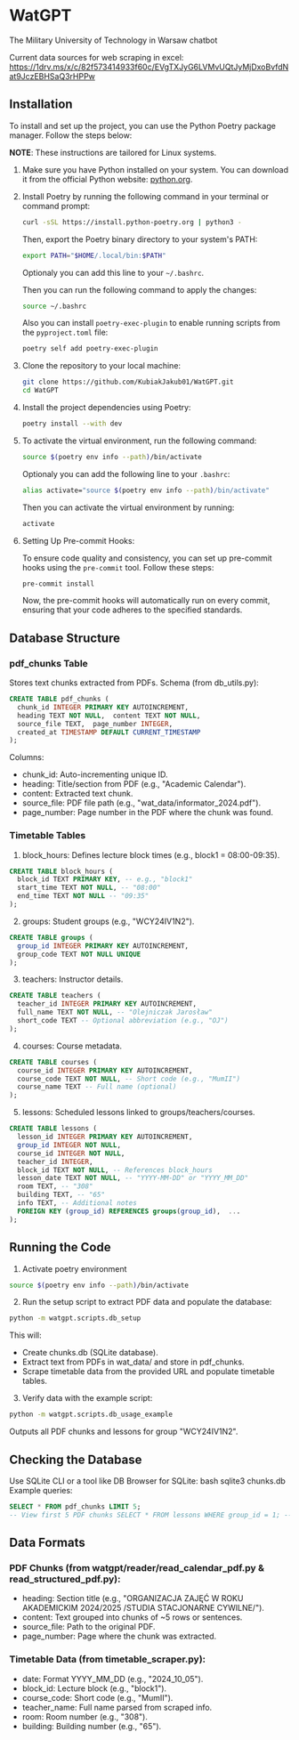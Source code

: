 # WatGPT
The Military University of Technology in Warsaw chatbot

Current data sources for web scraping in excel:
https://1drv.ms/x/c/82f573414933f60c/EVgTXJyG6LVMvUQtJyMjDxoBvfdNat9JczEBHSaQ3rHPPw

## Installation

To install and set up the project, you can use the Python Poetry package manager. Follow the steps below:

**NOTE**: These instructions are tailored for Linux systems.

1. Make sure you have Python installed on your system. You can download it from the official Python website: [python.org](https://www.python.org/downloads/).

2. Install Poetry by running the following command in your terminal or command prompt:

   ```bash
   curl -sSL https://install.python-poetry.org | python3 -
    ```

   Then, export the Poetry binary directory to your system's PATH:
   ```bash
   export PATH="$HOME/.local/bin:$PATH"
    ```
   Optionaly you can add this line to your `~/.bashrc`.

   Then you can run the following command to apply the changes:
   ```bash
   source ~/.bashrc
   ```

   Also you can install `poetry-exec-plugin` to enable running scripts from the `pyproject.toml` file:
   ```bash
   poetry self add poetry-exec-plugin
   ```

3. Clone the repository to your local machine:

   ```bash
   git clone https://github.com/KubiakJakub01/WatGPT.git
   cd WatGPT
    ```

4. Install the project dependencies using Poetry:

   ```bash
   poetry install --with dev
    ```

5. To activate the virtual environment, run the following command:

   ```bash
   source $(poetry env info --path)/bin/activate
    ```
    Optionaly you can add the following line to your `.bashrc`:
    ```bash
    alias activate="source $(poetry env info --path)/bin/activate"
    ```
    Then you can activate the virtual environment by running:
    ```bash
    activate
    ```
  
6. Setting Up Pre-commit Hooks:

	To ensure code quality and consistency, you can set up pre-commit hooks using the `pre-commit` tool. Follow these steps:

	```bash
	pre-commit install
	```

	Now, the pre-commit hooks will automatically run on every commit, ensuring that your code adheres to the specified standards.

## Database Structure

### pdf_chunks Table
Stores text chunks extracted from PDFs. Schema (from db_utils.py):
```sql 
CREATE TABLE pdf_chunks (  
  chunk_id INTEGER PRIMARY KEY AUTOINCREMENT,  
  heading TEXT NOT NULL,  content TEXT NOT NULL,  
  source_file TEXT,  page_number INTEGER,  
  created_at TIMESTAMP DEFAULT CURRENT_TIMESTAMP 
);
```
Columns:
- chunk_id: Auto-incrementing unique ID.
- heading: Title/section from PDF (e.g., "Academic Calendar").
- content: Extracted text chunk.
- source_file: PDF file path (e.g., "wat_data/informator_2024.pdf").
- page_number: Page number in the PDF where the chunk was found.


### Timetable Tables
1. block_hours: Defines lecture block times (e.g., block1 = 08:00-09:35).
```sql 
CREATE TABLE block_hours (  
  block_id TEXT PRIMARY KEY, -- e.g., "block1"  
  start_time TEXT NOT NULL, -- "08:00"  
  end_time TEXT NOT NULL -- "09:35" 
);
```

2. groups: Student groups (e.g., "WCY24IV1N2").
```sql
CREATE TABLE groups (  
  group_id INTEGER PRIMARY KEY AUTOINCREMENT,  
  group_code TEXT NOT NULL UNIQUE 
);
```

3. teachers: Instructor details.
```sql
CREATE TABLE teachers (  
  teacher_id INTEGER PRIMARY KEY AUTOINCREMENT,  
  full_name TEXT NOT NULL, -- "Olejniczak Jarosław"  
  short_code TEXT -- Optional abbreviation (e.g., "OJ") 
);
```

4. courses: Course metadata.
```sql
CREATE TABLE courses (  
  course_id INTEGER PRIMARY KEY AUTOINCREMENT,  
  course_code TEXT NOT NULL, -- Short code (e.g., "MumII")  
  course_name TEXT -- Full name (optional) 
);
```

5. lessons: Scheduled lessons linked to groups/teachers/courses.
```sql
CREATE TABLE lessons (  
  lesson_id INTEGER PRIMARY KEY AUTOINCREMENT,  
  group_id INTEGER NOT NULL,  
  course_id INTEGER NOT NULL,  
  teacher_id INTEGER,  
  block_id TEXT NOT NULL, -- References block_hours  
  lesson_date TEXT NOT NULL, -- "YYYY-MM-DD" or "YYYY_MM_DD"  
  room TEXT, -- "308"  
  building TEXT, -- "65"  
  info TEXT, -- Additional notes  
  FOREIGN KEY (group_id) REFERENCES groups(group_id),  ... 
); 
```


## Running the Code
1. Activate poetry environment
```bash
source $(poetry env info --path)/bin/activate
```

2. Run the setup script to extract PDF data and populate the database:
```bash
python -m watgpt.scripts.db_setup
```
This will:
- Create chunks.db (SQLite database).
- Extract text from PDFs in wat_data/ and store in pdf_chunks.
- Scrape timetable data from the provided URL and populate timetable tables.

3. Verify data with the example script:
```bash
python -m watgpt.scripts.db_usage_example
```
Outputs all PDF chunks and lessons for group "WCY24IV1N2".


## Checking the Database
Use SQLite CLI or a tool like DB Browser for SQLite:
bash sqlite3 chunks.db 
Example queries:
```sql
SELECT * FROM pdf_chunks LIMIT 5; 
-- View first 5 PDF chunks SELECT * FROM lessons WHERE group_id = 1; -- Lessons for group_id=1 
```


## Data Formats
### PDF Chunks (from watgpt/reader/read_calendar_pdf.py & read_structured_pdf.py):
- heading: Section title (e.g., "ORGANIZACJA ZAJĘĆ W ROKU AKADEMICKIM 2024/2025
/STUDIA STACJONARNE CYWILNE/").
- content: Text grouped into chunks of ~5 rows or sentences.
- source_file: Path to the original PDF.
- page_number: Page where the chunk was extracted.


### Timetable Data (from timetable_scraper.py):
- date: Format YYYY_MM_DD (e.g., "2024_10_05").
- block_id: Lecture block (e.g., "block1").
- course_code: Short code (e.g., "MumII").
- teacher_name: Full name parsed from scraped info.
- room: Room number (e.g., "308").
- building: Building number (e.g., "65").
